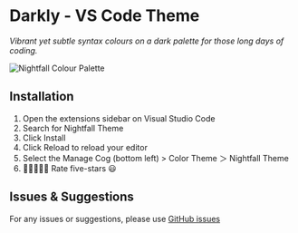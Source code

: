 # Darkly - VS Code Theme

_Vibrant yet subtle syntax colours on a dark palette for those long days of coding._

![Nightfall Colour Palette](https://raw.githubusercontent.com/ayush-lal/darkly-vscode-theme/main/images/colour_palette.png)

## Installation

1. Open the extensions sidebar on Visual Studio Code
1. Search for Nightfall Theme
1. Click Install
1. Click Reload to reload your editor
1. Select the Manage Cog (bottom left) > Color Theme ＞ Nightfall Theme
1. 🌟🌟🌟🌟🌟 Rate five-stars 😃

## Issues & Suggestions

For any issues or suggestions, please use [GitHub issues](https://github.com/ayush-lal/darkly-vscode-theme/issues)
